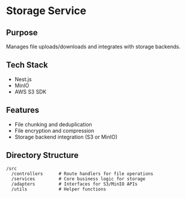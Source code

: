 
# Storage Service

## Purpose
Manages file uploads/downloads and integrates with storage backends.

## Tech Stack
- Nest.js
- MinIO
- AWS S3 SDK

## Features
- File chunking and deduplication
- File encryption and compression
- Storage backend integration (S3 or MinIO)

## Directory Structure
```plaintext
/src
  /controllers      # Route handlers for file operations
  /services         # Core business logic for storage
  /adapters         # Interfaces for S3/MinIO APIs
  /utils            # Helper functions
